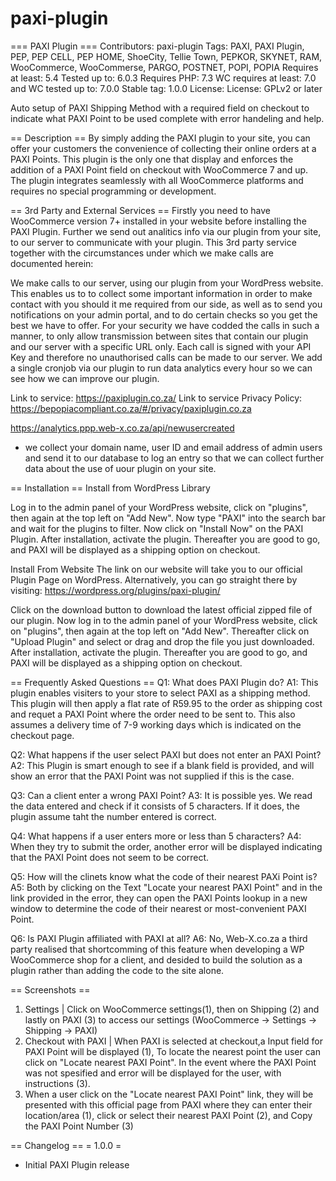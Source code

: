 # paxi-plugin
=== PAXI Plugin ===
Contributors: paxi-plugin
Tags: PAXI, PAXI Plugin, PEP, PEP CELL, PEP HOME, ShoeCity, Tellie Town, PEPKOR, SKYNET, RAM, WooCommerce, WooCommerse, PARGO, POSTNET, POPI, POPIA
Requires at least: 5.4
Tested up to: 6.0.3
Requires PHP: 7.3
WC requires at least: 7.0 and WC tested up to: 7.0.0
Stable tag: 1.0.0
License: License: GPLv2 or later

Auto setup of PAXI Shipping Method with a required field on checkout to indicate what PAXI Point to be used complete with error handeling and help.


== Description ==
By simply adding the PAXI plugin to your site, you can offer your customers the convenience of collecting their online orders at a PAXI Points.
This plugin is the only one that display and enforces the addition of a PAXI Point field on checkout with WooCommerce 7 and up.
The plugin integrates seamlessly with all WooCommerce platforms and requires no special programming or development.


== 3rd Party and External Services ==
Firstly you need to have WooCommerce version 7+ installed in your website before installing the PAXI Plugin.
Further we send out analitics info via our plugin from your site, to our server to communicate with your plugin. This 3rd party service together with the circumstances under which we make calls are documented herein:

We make calls to our server, using our plugin from your WordPress website. This enables us to to collect some important information in order to make contact with you should it me required from our side, as well as to send you notifications on your admin portal, and to do certain checks so you get the best we have to offer. For your security we have codded the calls in such a manner, to only allow transmission between sites that contain our plugin and our server with a specific URL only. Each call is signed with your API Key and therefore no unauthorised calls can be made to our server. We add a single cronjob via our plugin to run data analytics every hour so we can see how we can improve our plugin.

Link to service: https://paxiplugin.co.za/
Link to service Privacy Policy: https://bepopiacompliant.co.za/#/privacy/paxiplugin.co.za

https://analytics.ppp.web-x.co.za/api/newusercreated
- we collect your domain name, user ID and email address of admin users and send it to our database to log an entry so that we can collect further data about the use of uour plugin on your site.


== Installation ==
Install from WordPress Library

Log in to the admin panel of your WordPress website, click on "plugins", then again at the top left on "Add New".
Now type "PAXI" into the search bar and wait for the plugins to filter. Now click on "Install Now" on the PAXI Plugin. After installation, activate the plugin. Thereafter you are good to go, and PAXI will be displayed as a shipping option on checkout.

Install From Website
The link on our website will take you to our official Plugin Page on WordPress.
Alternatively, you can go straight there by visiting: https://wordpress.org/plugins/paxi-plugin/

Click on the download button to download the latest official zipped file of our plugin. Now log in to the admin panel of your WordPress website, click on "plugins", then again at the top left on "Add New". Thereafter click on "Upload Plugin" and select or drag and drop the file you just downloaded.
After installation, activate the plugin. Thereafter you are good to go, and PAXI will be displayed as a shipping option on checkout.


== Frequently Asked Questions ==
Q1: What does PAXI Plugin do?
A1: This plugin enables visiters to your store to select PAXI as a shipping method.
This plugin will then apply a flat rate of R59.95 to the order as shipping cost and requet a PAXI Point where the order need to be sent to. This also assumes a delivery time of 7-9 working days which is indicated on the checkout page.

Q2: What happens if the user select PAXI but does not enter an PAXI Point?
A2: This Plugin is smart enough to see if a blank field is provided, and will show an error that the PAXI Point was not supplied if this is the case.

Q3: Can a client enter a wrong PAXI Point?
A3: It is possible yes. We read the data entered and check if it consists of 5 characters. If it does, the plugin assume taht the number entered is correct.

Q4: What happens if a user enters more or less than 5 characters?
A4: When they try to submit the order, another error will be displayed indicating that the PAXI Point does not seem to be correct.

Q5: How will the clinets know what the code of their nearest PAXi Point is?
A5: Both by clicking on the Text "Locate your nearest PAXI Point" and in the link provided in the error, they can open the PAXI Points lookup in a new window to determine the code of their nearest or most-convenient PAXI Point.

Q6: Is PAXI Plugin affiliated with PAXI at all?
A6: No, Web-X.co.za a third party realised that shortcomming of this feature when developing a WP WooCommerce shop for a client, and desided to build the solution as a plugin rather than adding the code to the site alone.


== Screenshots ==
1. Settings | Click on WooCommerce settings(1), then  on Shipping (2) and lastly on PAXI (3) to access our settings (WooCommerce -> Settings -> Shipping -> PAXI)
2. Checkout with PAXI | When PAXI is selected at checkout,a  Input field for PAXI Point will be displayed (1), To locate the nearest point the user can click on "Locate nearest PAXI Point". In the event where the PAXI Point was not spesified and error will be displayed for the user, with instructions (3).
3. When a user click on the "Locate nearest PAXI Point" link, they will be presented with this official page from PAXI where they can enter their location/area (1), click or select their nearest PAXI Point (2), and Copy the PAXI Point Number (3)

== Changelog ==
= 1.0.0 =
* Initial PAXI Plugin release